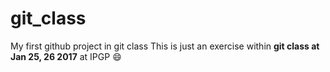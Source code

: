 # git_class
My first github project in git class
This is just an exercise within **git class at Jan 25, 26 2017** at IPGP :smile:

